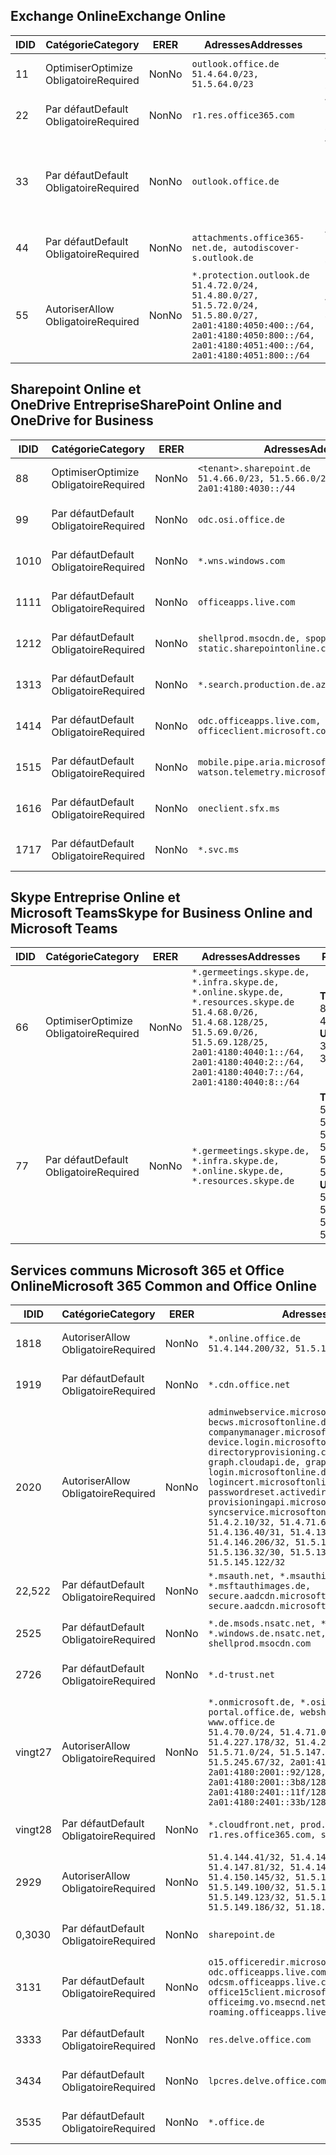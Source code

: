 <!--THIS FILE IS AUTOMATICALLY GENERATED. MANUAL CHANGES WILL BE OVERWRITTEN.-->
<!--Please contact the Office 365 Endpoints team with any questions.-->
<!--Germany endpoints version 2020070800-->
<!--File generated 2020-10-07 14:02:18.8463-->

## <a name="exchange-online"></a><span data-ttu-id="2be3d-101">Exchange Online</span><span class="sxs-lookup"><span data-stu-id="2be3d-101">Exchange Online</span></span>

<span data-ttu-id="2be3d-102">ID</span><span class="sxs-lookup"><span data-stu-id="2be3d-102">ID</span></span> | <span data-ttu-id="2be3d-103">Catégorie</span><span class="sxs-lookup"><span data-stu-id="2be3d-103">Category</span></span> | <span data-ttu-id="2be3d-104">ER</span><span class="sxs-lookup"><span data-stu-id="2be3d-104">ER</span></span> | <span data-ttu-id="2be3d-105">Adresses</span><span class="sxs-lookup"><span data-stu-id="2be3d-105">Addresses</span></span> | <span data-ttu-id="2be3d-106">Ports</span><span class="sxs-lookup"><span data-stu-id="2be3d-106">Ports</span></span>
-- | -------------------- | -- | ----------------------------------------------------------------------------------------------------------------------------------------------------------------------------------------- | -------------------------------
<span data-ttu-id="2be3d-107">1</span><span class="sxs-lookup"><span data-stu-id="2be3d-107">1</span></span> | <span data-ttu-id="2be3d-108">Optimiser</span><span class="sxs-lookup"><span data-stu-id="2be3d-108">Optimize</span></span><BR><span data-ttu-id="2be3d-109">Obligatoire</span><span class="sxs-lookup"><span data-stu-id="2be3d-109">Required</span></span> | <span data-ttu-id="2be3d-110">Non</span><span class="sxs-lookup"><span data-stu-id="2be3d-110">No</span></span> | `outlook.office.de`<BR>`51.4.64.0/23, 51.5.64.0/23` | <span data-ttu-id="2be3d-111">**TCP :** 443, 80</span><span class="sxs-lookup"><span data-stu-id="2be3d-111">**TCP:** 443, 80</span></span>
<span data-ttu-id="2be3d-112">2</span><span class="sxs-lookup"><span data-stu-id="2be3d-112">2</span></span> | <span data-ttu-id="2be3d-113">Par défaut</span><span class="sxs-lookup"><span data-stu-id="2be3d-113">Default</span></span><BR><span data-ttu-id="2be3d-114">Obligatoire</span><span class="sxs-lookup"><span data-stu-id="2be3d-114">Required</span></span> | <span data-ttu-id="2be3d-115">Non</span><span class="sxs-lookup"><span data-stu-id="2be3d-115">No</span></span> | `r1.res.office365.com` | <span data-ttu-id="2be3d-116">**TCP :** 443, 80</span><span class="sxs-lookup"><span data-stu-id="2be3d-116">**TCP:** 443, 80</span></span>
<span data-ttu-id="2be3d-117">3</span><span class="sxs-lookup"><span data-stu-id="2be3d-117">3</span></span> | <span data-ttu-id="2be3d-118">Par défaut</span><span class="sxs-lookup"><span data-stu-id="2be3d-118">Default</span></span><BR><span data-ttu-id="2be3d-119">Obligatoire</span><span class="sxs-lookup"><span data-stu-id="2be3d-119">Required</span></span> | <span data-ttu-id="2be3d-120">Non</span><span class="sxs-lookup"><span data-stu-id="2be3d-120">No</span></span> | `outlook.office.de` | <span data-ttu-id="2be3d-121">**TCP :** 143, 25, 587, 993, 995</span><span class="sxs-lookup"><span data-stu-id="2be3d-121">**TCP:** 143, 25, 587, 993, 995</span></span>
<span data-ttu-id="2be3d-122">4</span><span class="sxs-lookup"><span data-stu-id="2be3d-122">4</span></span> | <span data-ttu-id="2be3d-123">Par défaut</span><span class="sxs-lookup"><span data-stu-id="2be3d-123">Default</span></span><BR><span data-ttu-id="2be3d-124">Obligatoire</span><span class="sxs-lookup"><span data-stu-id="2be3d-124">Required</span></span> | <span data-ttu-id="2be3d-125">Non</span><span class="sxs-lookup"><span data-stu-id="2be3d-125">No</span></span> | `attachments.office365-net.de, autodiscover-s.outlook.de` | <span data-ttu-id="2be3d-126">**TCP :** 443, 80</span><span class="sxs-lookup"><span data-stu-id="2be3d-126">**TCP:** 443, 80</span></span>
<span data-ttu-id="2be3d-127">5</span><span class="sxs-lookup"><span data-stu-id="2be3d-127">5</span></span> | <span data-ttu-id="2be3d-128">Autoriser</span><span class="sxs-lookup"><span data-stu-id="2be3d-128">Allow</span></span><BR><span data-ttu-id="2be3d-129">Obligatoire</span><span class="sxs-lookup"><span data-stu-id="2be3d-129">Required</span></span> | <span data-ttu-id="2be3d-130">Non</span><span class="sxs-lookup"><span data-stu-id="2be3d-130">No</span></span> | `*.protection.outlook.de`<BR>`51.4.72.0/24, 51.4.80.0/27, 51.5.72.0/24, 51.5.80.0/27, 2a01:4180:4050:400::/64, 2a01:4180:4050:800::/64, 2a01:4180:4051:400::/64, 2a01:4180:4051:800::/64` | <span data-ttu-id="2be3d-131">**TCP :** 25, 443</span><span class="sxs-lookup"><span data-stu-id="2be3d-131">**TCP:** 25, 443</span></span>

## <a name="sharepoint-online-and-onedrive-for-business"></a><span data-ttu-id="2be3d-132">Sharepoint Online et OneDrive Entreprise</span><span class="sxs-lookup"><span data-stu-id="2be3d-132">SharePoint Online and OneDrive for Business</span></span>

<span data-ttu-id="2be3d-133">ID</span><span class="sxs-lookup"><span data-stu-id="2be3d-133">ID</span></span> | <span data-ttu-id="2be3d-134">Catégorie</span><span class="sxs-lookup"><span data-stu-id="2be3d-134">Category</span></span> | <span data-ttu-id="2be3d-135">ER</span><span class="sxs-lookup"><span data-stu-id="2be3d-135">ER</span></span> | <span data-ttu-id="2be3d-136">Adresses</span><span class="sxs-lookup"><span data-stu-id="2be3d-136">Addresses</span></span> | <span data-ttu-id="2be3d-137">Ports</span><span class="sxs-lookup"><span data-stu-id="2be3d-137">Ports</span></span>
-- | -------------------- | -- | ------------------------------------------------------------------------------ | ----------------
<span data-ttu-id="2be3d-138">8</span><span class="sxs-lookup"><span data-stu-id="2be3d-138">8</span></span> | <span data-ttu-id="2be3d-139">Optimiser</span><span class="sxs-lookup"><span data-stu-id="2be3d-139">Optimize</span></span><BR><span data-ttu-id="2be3d-140">Obligatoire</span><span class="sxs-lookup"><span data-stu-id="2be3d-140">Required</span></span> | <span data-ttu-id="2be3d-141">Non</span><span class="sxs-lookup"><span data-stu-id="2be3d-141">No</span></span> | `<tenant>.sharepoint.de`<BR>`51.4.66.0/23, 51.5.66.0/23, 2a01:4180:4030::/44` | <span data-ttu-id="2be3d-142">**TCP :** 443, 80</span><span class="sxs-lookup"><span data-stu-id="2be3d-142">**TCP:** 443, 80</span></span>
<span data-ttu-id="2be3d-143">9</span><span class="sxs-lookup"><span data-stu-id="2be3d-143">9</span></span> | <span data-ttu-id="2be3d-144">Par défaut</span><span class="sxs-lookup"><span data-stu-id="2be3d-144">Default</span></span><BR><span data-ttu-id="2be3d-145">Obligatoire</span><span class="sxs-lookup"><span data-stu-id="2be3d-145">Required</span></span> | <span data-ttu-id="2be3d-146">Non</span><span class="sxs-lookup"><span data-stu-id="2be3d-146">No</span></span> | `odc.osi.office.de` | <span data-ttu-id="2be3d-147">**TCP :** 443, 80</span><span class="sxs-lookup"><span data-stu-id="2be3d-147">**TCP:** 443, 80</span></span>
<span data-ttu-id="2be3d-148">10</span><span class="sxs-lookup"><span data-stu-id="2be3d-148">10</span></span> | <span data-ttu-id="2be3d-149">Par défaut</span><span class="sxs-lookup"><span data-stu-id="2be3d-149">Default</span></span><BR><span data-ttu-id="2be3d-150">Obligatoire</span><span class="sxs-lookup"><span data-stu-id="2be3d-150">Required</span></span> | <span data-ttu-id="2be3d-151">Non</span><span class="sxs-lookup"><span data-stu-id="2be3d-151">No</span></span> | `*.wns.windows.com` | <span data-ttu-id="2be3d-152">**TCP :** 443, 80</span><span class="sxs-lookup"><span data-stu-id="2be3d-152">**TCP:** 443, 80</span></span>
<span data-ttu-id="2be3d-153">11</span><span class="sxs-lookup"><span data-stu-id="2be3d-153">11</span></span> | <span data-ttu-id="2be3d-154">Par défaut</span><span class="sxs-lookup"><span data-stu-id="2be3d-154">Default</span></span><BR><span data-ttu-id="2be3d-155">Obligatoire</span><span class="sxs-lookup"><span data-stu-id="2be3d-155">Required</span></span> | <span data-ttu-id="2be3d-156">Non</span><span class="sxs-lookup"><span data-stu-id="2be3d-156">No</span></span> | `officeapps.live.com` | <span data-ttu-id="2be3d-157">**TCP :** 443, 80</span><span class="sxs-lookup"><span data-stu-id="2be3d-157">**TCP:** 443, 80</span></span>
<span data-ttu-id="2be3d-158">12</span><span class="sxs-lookup"><span data-stu-id="2be3d-158">12</span></span> | <span data-ttu-id="2be3d-159">Par défaut</span><span class="sxs-lookup"><span data-stu-id="2be3d-159">Default</span></span><BR><span data-ttu-id="2be3d-160">Obligatoire</span><span class="sxs-lookup"><span data-stu-id="2be3d-160">Required</span></span> | <span data-ttu-id="2be3d-161">Non</span><span class="sxs-lookup"><span data-stu-id="2be3d-161">No</span></span> | `shellprod.msocdn.de, spoprod-a.akamaihd.net, static.sharepointonline.com` | <span data-ttu-id="2be3d-162">**TCP :** 443, 80</span><span class="sxs-lookup"><span data-stu-id="2be3d-162">**TCP:** 443, 80</span></span>
<span data-ttu-id="2be3d-163">13</span><span class="sxs-lookup"><span data-stu-id="2be3d-163">13</span></span> | <span data-ttu-id="2be3d-164">Par défaut</span><span class="sxs-lookup"><span data-stu-id="2be3d-164">Default</span></span><BR><span data-ttu-id="2be3d-165">Obligatoire</span><span class="sxs-lookup"><span data-stu-id="2be3d-165">Required</span></span> | <span data-ttu-id="2be3d-166">Non</span><span class="sxs-lookup"><span data-stu-id="2be3d-166">No</span></span> | `*.search.production.de.azuretrafficmanager.de` | <span data-ttu-id="2be3d-167">**TCP :** 443</span><span class="sxs-lookup"><span data-stu-id="2be3d-167">**TCP:** 443</span></span>
<span data-ttu-id="2be3d-168">14</span><span class="sxs-lookup"><span data-stu-id="2be3d-168">14</span></span> | <span data-ttu-id="2be3d-169">Par défaut</span><span class="sxs-lookup"><span data-stu-id="2be3d-169">Default</span></span><BR><span data-ttu-id="2be3d-170">Obligatoire</span><span class="sxs-lookup"><span data-stu-id="2be3d-170">Required</span></span> | <span data-ttu-id="2be3d-171">Non</span><span class="sxs-lookup"><span data-stu-id="2be3d-171">No</span></span> | `odc.officeapps.live.com, officeclient.microsoft.com` | <span data-ttu-id="2be3d-172">**TCP :** 443, 80</span><span class="sxs-lookup"><span data-stu-id="2be3d-172">**TCP:** 443, 80</span></span>
<span data-ttu-id="2be3d-173">15</span><span class="sxs-lookup"><span data-stu-id="2be3d-173">15</span></span> | <span data-ttu-id="2be3d-174">Par défaut</span><span class="sxs-lookup"><span data-stu-id="2be3d-174">Default</span></span><BR><span data-ttu-id="2be3d-175">Obligatoire</span><span class="sxs-lookup"><span data-stu-id="2be3d-175">Required</span></span> | <span data-ttu-id="2be3d-176">Non</span><span class="sxs-lookup"><span data-stu-id="2be3d-176">No</span></span> | `mobile.pipe.aria.microsoft.com, ssw.live.com, watson.telemetry.microsoft.com` | <span data-ttu-id="2be3d-177">**TCP :** 443, 80</span><span class="sxs-lookup"><span data-stu-id="2be3d-177">**TCP:** 443, 80</span></span>
<span data-ttu-id="2be3d-178">16</span><span class="sxs-lookup"><span data-stu-id="2be3d-178">16</span></span> | <span data-ttu-id="2be3d-179">Par défaut</span><span class="sxs-lookup"><span data-stu-id="2be3d-179">Default</span></span><BR><span data-ttu-id="2be3d-180">Obligatoire</span><span class="sxs-lookup"><span data-stu-id="2be3d-180">Required</span></span> | <span data-ttu-id="2be3d-181">Non</span><span class="sxs-lookup"><span data-stu-id="2be3d-181">No</span></span> | `oneclient.sfx.ms` | <span data-ttu-id="2be3d-182">**TCP :** 443, 80</span><span class="sxs-lookup"><span data-stu-id="2be3d-182">**TCP:** 443, 80</span></span>
<span data-ttu-id="2be3d-183">17</span><span class="sxs-lookup"><span data-stu-id="2be3d-183">17</span></span> | <span data-ttu-id="2be3d-184">Par défaut</span><span class="sxs-lookup"><span data-stu-id="2be3d-184">Default</span></span><BR><span data-ttu-id="2be3d-185">Obligatoire</span><span class="sxs-lookup"><span data-stu-id="2be3d-185">Required</span></span> | <span data-ttu-id="2be3d-186">Non</span><span class="sxs-lookup"><span data-stu-id="2be3d-186">No</span></span> | `*.svc.ms` | <span data-ttu-id="2be3d-187">**TCP :** 443, 80</span><span class="sxs-lookup"><span data-stu-id="2be3d-187">**TCP:** 443, 80</span></span>

## <a name="skype-for-business-online-and-microsoft-teams"></a><span data-ttu-id="2be3d-188">Skype Entreprise Online et Microsoft Teams</span><span class="sxs-lookup"><span data-stu-id="2be3d-188">Skype for Business Online and Microsoft Teams</span></span>

<span data-ttu-id="2be3d-189">ID</span><span class="sxs-lookup"><span data-stu-id="2be3d-189">ID</span></span> | <span data-ttu-id="2be3d-190">Catégorie</span><span class="sxs-lookup"><span data-stu-id="2be3d-190">Category</span></span> | <span data-ttu-id="2be3d-191">ER</span><span class="sxs-lookup"><span data-stu-id="2be3d-191">ER</span></span> | <span data-ttu-id="2be3d-192">Adresses</span><span class="sxs-lookup"><span data-stu-id="2be3d-192">Addresses</span></span> | <span data-ttu-id="2be3d-193">Ports</span><span class="sxs-lookup"><span data-stu-id="2be3d-193">Ports</span></span>
-- | -------------------- | -- | ----------------------------------------------------------------------------------------------------------------------------------------------------------------------------------------------------------------------------------------------- | --------------------------------------------------
<span data-ttu-id="2be3d-194">6</span><span class="sxs-lookup"><span data-stu-id="2be3d-194">6</span></span> | <span data-ttu-id="2be3d-195">Optimiser</span><span class="sxs-lookup"><span data-stu-id="2be3d-195">Optimize</span></span><BR><span data-ttu-id="2be3d-196">Obligatoire</span><span class="sxs-lookup"><span data-stu-id="2be3d-196">Required</span></span> | <span data-ttu-id="2be3d-197">Non</span><span class="sxs-lookup"><span data-stu-id="2be3d-197">No</span></span> | `*.germeetings.skype.de, *.infra.skype.de, *.online.skype.de, *.resources.skype.de`<BR>`51.4.68.0/26, 51.4.68.128/25, 51.5.69.0/26, 51.5.69.128/25, 2a01:4180:4040:1::/64, 2a01:4180:4040:2::/64, 2a01:4180:4040:7::/64, 2a01:4180:4040:8::/64` | <span data-ttu-id="2be3d-198">**TCP :** 443, 80</span><span class="sxs-lookup"><span data-stu-id="2be3d-198">**TCP:** 443, 80</span></span><BR><span data-ttu-id="2be3d-199">**UDP :** 3478</span><span class="sxs-lookup"><span data-stu-id="2be3d-199">**UDP:** 3478</span></span>
<span data-ttu-id="2be3d-200">7</span><span class="sxs-lookup"><span data-stu-id="2be3d-200">7</span></span> | <span data-ttu-id="2be3d-201">Par défaut</span><span class="sxs-lookup"><span data-stu-id="2be3d-201">Default</span></span><BR><span data-ttu-id="2be3d-202">Obligatoire</span><span class="sxs-lookup"><span data-stu-id="2be3d-202">Required</span></span> | <span data-ttu-id="2be3d-203">Non</span><span class="sxs-lookup"><span data-stu-id="2be3d-203">No</span></span> | `*.germeetings.skype.de, *.infra.skype.de, *.online.skype.de, *.resources.skype.de` | <span data-ttu-id="2be3d-204">**TCP :** 5061, 50000-59999</span><span class="sxs-lookup"><span data-stu-id="2be3d-204">**TCP:** 5061, 50000-59999</span></span><BR><span data-ttu-id="2be3d-205">**UDP :** 50000-59999</span><span class="sxs-lookup"><span data-stu-id="2be3d-205">**UDP:** 50000-59999</span></span>

## <a name="microsoft-365-common-and-office-online"></a><span data-ttu-id="2be3d-206">Services communs Microsoft 365 et Office Online</span><span class="sxs-lookup"><span data-stu-id="2be3d-206">Microsoft 365 Common and Office Online</span></span>

<span data-ttu-id="2be3d-207">ID</span><span class="sxs-lookup"><span data-stu-id="2be3d-207">ID</span></span> | <span data-ttu-id="2be3d-208">Catégorie</span><span class="sxs-lookup"><span data-stu-id="2be3d-208">Category</span></span> | <span data-ttu-id="2be3d-209">ER</span><span class="sxs-lookup"><span data-stu-id="2be3d-209">ER</span></span> | <span data-ttu-id="2be3d-210">Adresses</span><span class="sxs-lookup"><span data-stu-id="2be3d-210">Addresses</span></span> | <span data-ttu-id="2be3d-211">Ports</span><span class="sxs-lookup"><span data-stu-id="2be3d-211">Ports</span></span>
-- | ------------------- | -- | -------------------------------------------------------------------------------------------------------------------------------------------------------------------------------------------------------------------------------------------------------------------------------------------------------------------------------------------------------------------------------------------------------------------------------------------------------------------------------------------------------------------------------------------------------------------------------------------------------------------------- | ----------------
<span data-ttu-id="2be3d-212">18</span><span class="sxs-lookup"><span data-stu-id="2be3d-212">18</span></span> | <span data-ttu-id="2be3d-213">Autoriser</span><span class="sxs-lookup"><span data-stu-id="2be3d-213">Allow</span></span><BR><span data-ttu-id="2be3d-214">Obligatoire</span><span class="sxs-lookup"><span data-stu-id="2be3d-214">Required</span></span> | <span data-ttu-id="2be3d-215">Non</span><span class="sxs-lookup"><span data-stu-id="2be3d-215">No</span></span> | `*.online.office.de`<BR>`51.4.144.200/32, 51.5.149.3/32, 51.18.16.0/23` | <span data-ttu-id="2be3d-216">**TCP :** 443</span><span class="sxs-lookup"><span data-stu-id="2be3d-216">**TCP:** 443</span></span>
<span data-ttu-id="2be3d-217">19</span><span class="sxs-lookup"><span data-stu-id="2be3d-217">19</span></span> | <span data-ttu-id="2be3d-218">Par défaut</span><span class="sxs-lookup"><span data-stu-id="2be3d-218">Default</span></span><BR><span data-ttu-id="2be3d-219">Obligatoire</span><span class="sxs-lookup"><span data-stu-id="2be3d-219">Required</span></span> | <span data-ttu-id="2be3d-220">Non</span><span class="sxs-lookup"><span data-stu-id="2be3d-220">No</span></span> | `*.cdn.office.net` | <span data-ttu-id="2be3d-221">**TCP :** 443</span><span class="sxs-lookup"><span data-stu-id="2be3d-221">**TCP:** 443</span></span>
<span data-ttu-id="2be3d-222">20</span><span class="sxs-lookup"><span data-stu-id="2be3d-222">20</span></span> | <span data-ttu-id="2be3d-223">Autoriser</span><span class="sxs-lookup"><span data-stu-id="2be3d-223">Allow</span></span><BR><span data-ttu-id="2be3d-224">Obligatoire</span><span class="sxs-lookup"><span data-stu-id="2be3d-224">Required</span></span> | <span data-ttu-id="2be3d-225">Non</span><span class="sxs-lookup"><span data-stu-id="2be3d-225">No</span></span> | `adminwebservice.microsoftonline.de, becws.microsoftonline.de, companymanager.microsoftonline.de, device.login.microsoftonline.de, directoryprovisioning.cloudapi.de, graph.cloudapi.de, graph.microsoft.de, login.microsoftonline.de, logincert.microsoftonline.de, pas.cloudapi.de, passwordreset.activedirectory.microsoftazure.de, provisioningapi.microsoftonline.de, syncservice.microsoftonline.de`<BR>`51.4.2.10/32, 51.4.71.61/32, 51.4.136.38/31, 51.4.136.40/31, 51.4.136.42/32, 51.4.146.38/32, 51.4.146.206/32, 51.5.16.7/32, 51.5.71.22/32, 51.5.136.32/30, 51.5.136.36/32, 51.5.145.29/32, 51.5.145.122/32` | <span data-ttu-id="2be3d-226">**TCP :** 443, 80</span><span class="sxs-lookup"><span data-stu-id="2be3d-226">**TCP:** 443, 80</span></span>
<span data-ttu-id="2be3d-227">22,5</span><span class="sxs-lookup"><span data-stu-id="2be3d-227">22</span></span> | <span data-ttu-id="2be3d-228">Par défaut</span><span class="sxs-lookup"><span data-stu-id="2be3d-228">Default</span></span><BR><span data-ttu-id="2be3d-229">Obligatoire</span><span class="sxs-lookup"><span data-stu-id="2be3d-229">Required</span></span> | <span data-ttu-id="2be3d-230">Non</span><span class="sxs-lookup"><span data-stu-id="2be3d-230">No</span></span> | `*.msauth.net, *.msauthimages.de, *.msftauth.net, *.msftauthimages.de, secure.aadcdn.microsoftonline-p.com, secure.aadcdn.microsoftonline-p.de` | <span data-ttu-id="2be3d-231">**TCP :** 443, 80</span><span class="sxs-lookup"><span data-stu-id="2be3d-231">**TCP:** 443, 80</span></span>
<span data-ttu-id="2be3d-232">25</span><span class="sxs-lookup"><span data-stu-id="2be3d-232">25</span></span> | <span data-ttu-id="2be3d-233">Par défaut</span><span class="sxs-lookup"><span data-stu-id="2be3d-233">Default</span></span><BR><span data-ttu-id="2be3d-234">Obligatoire</span><span class="sxs-lookup"><span data-stu-id="2be3d-234">Required</span></span> | <span data-ttu-id="2be3d-235">Non</span><span class="sxs-lookup"><span data-stu-id="2be3d-235">No</span></span> | `*.de.msods.nsatc.net, *.office.de.akadns.net, *.windows.de.nsatc.net, officehome.msocdn.de, shellprod.msocdn.com` | <span data-ttu-id="2be3d-236">**TCP :** 443, 80</span><span class="sxs-lookup"><span data-stu-id="2be3d-236">**TCP:** 443, 80</span></span>
<span data-ttu-id="2be3d-237">27</span><span class="sxs-lookup"><span data-stu-id="2be3d-237">26</span></span> | <span data-ttu-id="2be3d-238">Par défaut</span><span class="sxs-lookup"><span data-stu-id="2be3d-238">Default</span></span><BR><span data-ttu-id="2be3d-239">Obligatoire</span><span class="sxs-lookup"><span data-stu-id="2be3d-239">Required</span></span> | <span data-ttu-id="2be3d-240">Non</span><span class="sxs-lookup"><span data-stu-id="2be3d-240">No</span></span> | `*.d-trust.net` | <span data-ttu-id="2be3d-241">**TCP :** 443, 80</span><span class="sxs-lookup"><span data-stu-id="2be3d-241">**TCP:** 443, 80</span></span>
<span data-ttu-id="2be3d-242">vingt</span><span class="sxs-lookup"><span data-stu-id="2be3d-242">27</span></span> | <span data-ttu-id="2be3d-243">Autoriser</span><span class="sxs-lookup"><span data-stu-id="2be3d-243">Allow</span></span><BR><span data-ttu-id="2be3d-244">Obligatoire</span><span class="sxs-lookup"><span data-stu-id="2be3d-244">Required</span></span> | <span data-ttu-id="2be3d-245">Non</span><span class="sxs-lookup"><span data-stu-id="2be3d-245">No</span></span> | `*.onmicrosoft.de, *.osi.office.de, office.de, portal.office.de, webshell.suite.office.de, www.office.de`<BR>`51.4.70.0/24, 51.4.71.0/24, 51.4.226.115/32, 51.4.227.178/32, 51.4.230.178/32, 51.5.70.0/24, 51.5.71.0/24, 51.5.147.48/32, 51.5.242.163/32, 51.5.245.67/32, 2a01:4180:2001::2/128, 2a01:4180:2001::92/128, 2a01:4180:2001::234/128, 2a01:4180:2001::3b8/128, 2a01:4180:2401::5/128, 2a01:4180:2401::11f/128, 2a01:4180:2401::33b/128, 2a01:4180:2401::55b/128` | <span data-ttu-id="2be3d-246">**TCP :** 443, 80</span><span class="sxs-lookup"><span data-stu-id="2be3d-246">**TCP:** 443, 80</span></span>
<span data-ttu-id="2be3d-247">vingt</span><span class="sxs-lookup"><span data-stu-id="2be3d-247">28</span></span> | <span data-ttu-id="2be3d-248">Par défaut</span><span class="sxs-lookup"><span data-stu-id="2be3d-248">Default</span></span><BR><span data-ttu-id="2be3d-249">Obligatoire</span><span class="sxs-lookup"><span data-stu-id="2be3d-249">Required</span></span> | <span data-ttu-id="2be3d-250">Non</span><span class="sxs-lookup"><span data-stu-id="2be3d-250">No</span></span> | `*.cloudfront.net, prod.msocdn.de, r1.res.office365.com, shellprod.msocdn.de` | <span data-ttu-id="2be3d-251">**TCP :** 443, 80</span><span class="sxs-lookup"><span data-stu-id="2be3d-251">**TCP:** 443, 80</span></span>
<span data-ttu-id="2be3d-252">29</span><span class="sxs-lookup"><span data-stu-id="2be3d-252">29</span></span> | <span data-ttu-id="2be3d-253">Autoriser</span><span class="sxs-lookup"><span data-stu-id="2be3d-253">Allow</span></span><BR><span data-ttu-id="2be3d-254">Obligatoire</span><span class="sxs-lookup"><span data-stu-id="2be3d-254">Required</span></span> | <span data-ttu-id="2be3d-255">Non</span><span class="sxs-lookup"><span data-stu-id="2be3d-255">No</span></span> | `51.4.144.41/32, 51.4.144.174/32, 51.4.145.38/32, 51.4.147.81/32, 51.4.147.233/32, 51.4.148.12/32, 51.4.150.145/32, 51.5.147.242/32, 51.5.149.100/32, 51.5.149.119/32, 51.5.149.123/32, 51.5.149.180/32, 51.5.149.186/32, 51.18.0.0/21` | <span data-ttu-id="2be3d-256">**TCP :** 443, 80</span><span class="sxs-lookup"><span data-stu-id="2be3d-256">**TCP:** 443, 80</span></span>
<span data-ttu-id="2be3d-257">0,30</span><span class="sxs-lookup"><span data-stu-id="2be3d-257">30</span></span> | <span data-ttu-id="2be3d-258">Par défaut</span><span class="sxs-lookup"><span data-stu-id="2be3d-258">Default</span></span><BR><span data-ttu-id="2be3d-259">Obligatoire</span><span class="sxs-lookup"><span data-stu-id="2be3d-259">Required</span></span> | <span data-ttu-id="2be3d-260">Non</span><span class="sxs-lookup"><span data-stu-id="2be3d-260">No</span></span> | `sharepoint.de` | <span data-ttu-id="2be3d-261">**TCP :** 443, 80</span><span class="sxs-lookup"><span data-stu-id="2be3d-261">**TCP:** 443, 80</span></span>
<span data-ttu-id="2be3d-262">31</span><span class="sxs-lookup"><span data-stu-id="2be3d-262">31</span></span> | <span data-ttu-id="2be3d-263">Par défaut</span><span class="sxs-lookup"><span data-stu-id="2be3d-263">Default</span></span><BR><span data-ttu-id="2be3d-264">Obligatoire</span><span class="sxs-lookup"><span data-stu-id="2be3d-264">Required</span></span> | <span data-ttu-id="2be3d-265">Non</span><span class="sxs-lookup"><span data-stu-id="2be3d-265">No</span></span> | `o15.officeredir.microsoft.com, odc.officeapps.live.com, odcsm.officeapps.live.com, office.microsoft.com, office15client.microsoft.com, officeimg.vo.msecnd.net, roaming.officeapps.live.com` | <span data-ttu-id="2be3d-266">**TCP :** 443, 80</span><span class="sxs-lookup"><span data-stu-id="2be3d-266">**TCP:** 443, 80</span></span>
<span data-ttu-id="2be3d-267">33</span><span class="sxs-lookup"><span data-stu-id="2be3d-267">33</span></span> | <span data-ttu-id="2be3d-268">Par défaut</span><span class="sxs-lookup"><span data-stu-id="2be3d-268">Default</span></span><BR><span data-ttu-id="2be3d-269">Obligatoire</span><span class="sxs-lookup"><span data-stu-id="2be3d-269">Required</span></span> | <span data-ttu-id="2be3d-270">Non</span><span class="sxs-lookup"><span data-stu-id="2be3d-270">No</span></span> | `res.delve.office.com` | <span data-ttu-id="2be3d-271">**TCP :** 443</span><span class="sxs-lookup"><span data-stu-id="2be3d-271">**TCP:** 443</span></span>
<span data-ttu-id="2be3d-272">34</span><span class="sxs-lookup"><span data-stu-id="2be3d-272">34</span></span> | <span data-ttu-id="2be3d-273">Par défaut</span><span class="sxs-lookup"><span data-stu-id="2be3d-273">Default</span></span><BR><span data-ttu-id="2be3d-274">Obligatoire</span><span class="sxs-lookup"><span data-stu-id="2be3d-274">Required</span></span> | <span data-ttu-id="2be3d-275">Non</span><span class="sxs-lookup"><span data-stu-id="2be3d-275">No</span></span> | `lpcres.delve.office.com` | <span data-ttu-id="2be3d-276">**TCP :** 443</span><span class="sxs-lookup"><span data-stu-id="2be3d-276">**TCP:** 443</span></span>
<span data-ttu-id="2be3d-277">35</span><span class="sxs-lookup"><span data-stu-id="2be3d-277">35</span></span> | <span data-ttu-id="2be3d-278">Par défaut</span><span class="sxs-lookup"><span data-stu-id="2be3d-278">Default</span></span><BR><span data-ttu-id="2be3d-279">Obligatoire</span><span class="sxs-lookup"><span data-stu-id="2be3d-279">Required</span></span> | <span data-ttu-id="2be3d-280">Non</span><span class="sxs-lookup"><span data-stu-id="2be3d-280">No</span></span> | `*.office.de` | <span data-ttu-id="2be3d-281">**TCP :** 443, 80</span><span class="sxs-lookup"><span data-stu-id="2be3d-281">**TCP:** 443, 80</span></span>
